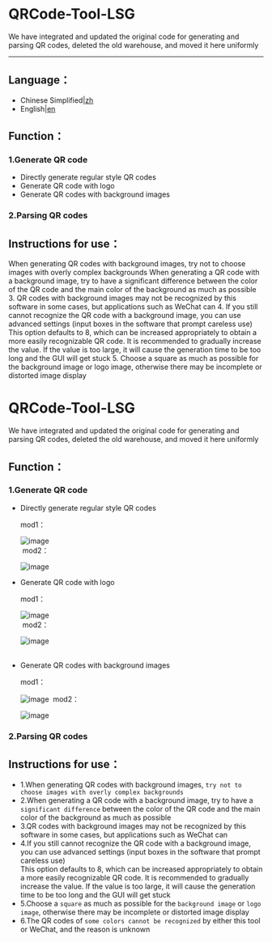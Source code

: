# QRCode-Tool-LSG
We have integrated and updated the original code for generating and parsing QR codes, deleted the old warehouse, and moved it here uniformly
***
## Language：
+ Chinese Simplified|[zh](https://github.com/BUCTPJP/QRCode-Tool-LSG/blob/master/README/README_zh.md)
+ English|[en](https://github.com/BUCTPJP/QRCode-Tool-LSG/blob/master/README/README_en.md)
## Function：
### 1.Generate QR code
+ Directly generate regular style QR codes
+ Generate QR code with logo
+ Generate QR codes with background images
### 2.Parsing QR codes
## Instructions for use：
When generating QR codes with background images, try not to choose images with overly complex backgrounds
When generating a QR code with a background image, try to have a significant difference between the color of the QR code and the main color of the background as much as possible
3. QR codes with background images may not be recognized by this software in some cases, but applications such as WeChat can
4. If you still cannot recognize the QR code with a background image, you can use advanced settings (input boxes in the software that prompt careless use)
This option defaults to 8, which can be increased appropriately to obtain a more easily recognizable QR code. It is recommended to gradually increase the value. If the value is too large, it will cause the generation time to be too long and the GUI will get stuck
5. Choose a square as much as possible for the background image or logo image, otherwise there may be incomplete or distorted image display

# QRCode-Tool-LSG
We have integrated and updated the original code for generating and parsing QR codes, deleted the old warehouse, and moved it here uniformly
## Function：
### 1.Generate QR code
+ Directly generate regular style QR codes
  
  mod1：
  
  ![image](https://github.com/BUCTPJP/QRCode-Tool-LSG/blob/master/img-Example/common-mod1.png)<br>
  ​​
  mod2：
  
  ![image](https://github.com/BUCTPJP/QRCode-Tool-LSG/blob/master/img-Example/common-mod2.png)<br>
  
+ Generate QR code with logo
  
  mod1：
  
  ![image](https://github.com/BUCTPJP/QRCode-Tool-LSG/blob/master/img-Example/common-mod1.png)<br>
  ​​
  mod2：
  
  ![image](https://github.com/BUCTPJP/QRCode-Tool-LSG/blob/master/img-Example/logo-mod2.png)<br>
  ​​
+ Generate QR codes with background images
  
  mod1：
  
  ![image](https://github.com/BUCTPJP/QRCode-Tool-LSG/blob/master/img-Example/bg-mod1.png)
  ​​
  mod2：
  
  ![image](https://github.com/BUCTPJP/QRCode-Tool-LSG/blob/master/img-Example/bg-mod2.png)
  
### 2.Parsing QR codes
## Instructions for use：
+ 1.When generating QR codes with background images, ``try not to choose images with overly complex backgrounds``
+ 2.When generating a QR code with a background image, try to have a ``significant difference`` between the color of the QR code and the main color of the background as much as possible
+ 3.QR codes with background images may not be recognized by this software in some cases, but applications such as WeChat can
+ 4.If you still cannot recognize the QR code with a background image, you can use advanced settings (input boxes in the software that prompt careless use)<br>
This option defaults to 8, which can be increased appropriately to obtain a more easily recognizable QR code. It is recommended to gradually increase the value. If the value is too large, it will cause the generation time to be too long and the GUI will get stuck
+ 5.Choose a ``square`` as much as possible for the ``background image`` or ``logo image``, otherwise there may be incomplete or distorted image display
+ 6.The QR codes of ``some colors cannot be recognized`` by either this tool or WeChat, and the reason is unknown
